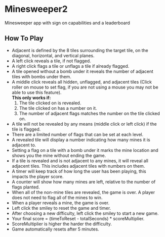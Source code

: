 # Minesweeper2
Minesweeper app with sign on capabilities and a leaderboard

## How To Play

- Adjacent is defined by the 8 tiles surrounding the target tile, on the diagonal, horizontal, and vertical planes.
- A left click reveals a tile, if not flagged.
- A right click flags a tile or unflags a tile if already flagged.
- A tile opened without a bomb under it reveals the number of adjacent tiles with bombs under them.
- A middle click reveals all hidden, unflagged, and adjacent tiles (Click roller on mouse to set flag, if you are not using a mouse you may not be able to use this feature).  
  **This only works if:**
  1. The tile clicked on is revealed.
  2. The tile clicked on has a number on it.
  3. The number of adjacent flags matches the number on the tile clicked on.
- A tile will not be revealed by any means (middle click or left click) if the tile is flagged.
- There are a limited number of flags that can be set at each level.
- A revealed tile will display a number indicating how many mines it is adjacent to.
- Setting a flag on a tile with a bomb under it marks the mine location and shows you the mine without ending the game.
- If a tile is revealed and is not adjacent to any mines, it will reveal all adjacent tiles. This includes adjacent tiles with numbers on them.
- A timer will keep track of how long the user has been playing, this impacts the player score.
- A counter will show how many mines are left, relative to the number of flags planted.
- When all of the non-mine tiles are revealed, the game is over. A player does not need to flag all of the mines to win.
- When a player reveals a mine, the game is over.
- Left click the smiley to reset the game and timer.
- After choosing a new difficulty, left click the smiley to start a new game.
- Your final score = (timeToReset - totalSeconds) * scoreMultiplier.
- ScoreMultiplier is higher the harder the difficulty.
- Game automatically resets after 5 minutes.

